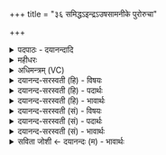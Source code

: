 +++
title = "३६ समिद्धऽइन्द्रऽउषसामनीके पुरोरुचा"

+++
<details><summary>पदपाठः - दयानन्दादि</summary>

समि॑द्ध॒ इति॒ सम्ऽइ॑द्धः। इन्द्रः॑। उ॒षसा॑म्। अनी॑के। पु॒रो॒रुचेति॑ पुरः॒ऽरुचा॑। पू॒र्व॒कृदिति॑ पूर्व॒ऽकृत्। व॒वृ॒धा॒नऽइति॑ ववृधा॒नः। त्रि॒भिरिति॑ त्रि॒ऽभिः। दे॒वैः। त्रि॒ँशता॑। वज्र॑बाहुरिति॒ वज्र॑ऽबाहुः। ज॒घान॑। वृ॒त्रम्। वि। दुरः॑। व॒वा॒र॒। ३६।
</details>

<details><summary>महीधरः</summary>

म० एकस्यामृचि नराशंसतनूनपातौ । प्रचेताः प्रकृष्टं चेतो ज्ञानमस्य स प्रचेताः कर्मज्ञाता यजमानस्तमिन्द्रं प्रतियजति प्रत्यहं यजति । तं कम् । य ईदृशः नराशंसः नरैर्ऋत्विग्भिरा समन्तात् शस्यते शस्त्रैः स्तूयते स नराशंसः । यद्वा 'नरा अस्मिन्नासीनाः शंसन्ति' (निरु० ८ । ६) इति यास्कोक्तेर्नराशंसो यज्ञः तद्रूपस्तद्वान्वा । यज्ञस्य धाम :स्थानं प्रतिमिमानः मिमीते मिमानः प्रतिगणयन् । यज्ञस्थानानि जानन्नित्यर्थः । एकः-प्रतिमिमान इत्यनेन संबध्यतेऽपरो यजतीत्यनेन । तथा शूरः शौर्यवान् । तनूनपात् तनोति. विस्तारयति सृष्टिं तनूः प्रजापतिर्मरीचिस्तस्य नपात् पौत्रः। कश्यपात्मज इत्यर्थः । यद्वा तनूं शरीरं न पातयति रक्षति जाठराग्निरूपेणेति तनूनपात् अग्निस्तद्रूपः । यद्वा तनोति भोगानिति तनूः गौस्तस्या नपात् पौत्रं घृतम् । गोः पयो जायते । पयस आज्यमिति घृतरूपस्तद्वान् वा । गोभिर्वपावान् - पशुसंबन्धिनीभिर्वपावान् वपायुक्तः मधुना मधुस्वादोपेतेन घृतेन समञ्जन् हवींषि भक्षयन् हिरण्यैः पश्ववदानभूतैः । चन्द्री चन्द्रं सुवर्णमस्यास्तीति चन्द्री ॥ ३७॥  
अष्टत्रिंशी।
</details>

<details><summary>अधिमन्त्रम् (VC)</summary>

- इन्द्रो देवता
- आङ्गिरस ऋषिः
- त्रिष्टुप्
- धैवतः
</details>

<details><summary>दयानन्द-सरस्वती (हि) - विषयः</summary>

फिर उसी विषय को अगले मन्त्र में कहा है ॥
</details>

<details><summary>दयानन्द-सरस्वती (हि) - पदार्थः</summary>

पदार्थान्वयभाषाः -  हे विद्वन् ! (पूर्वकृत्) पूर्व करनेहारा (वावृधानः) बढ़ता हुआ (वज्रबाहुः) जिसके हाथ में वज्र है, वह (उषसाम्) प्रभात वेलाओं की (अनीके) सेना में जैसे (पुरोरुचा) प्रथम विथुरी हुई दीप्ति से (समिद्धः) प्रकाशित हुआ (इन्द्रः) सूर्य्य (त्रिभिः) तीन अधिक (त्रिंशता) तीस (देवैः) पृथिवी आदि दिव्य पदार्थों के साथ वर्त्तमान हुआ (वृत्रम्) मेघ को (जघान) मारता है, (दुरः) द्वारों को (वि, ववार) प्रकाशित करता है, वैसे अत्यन्त बलयुक्त योद्धाओं के साथ शत्रुओं को मार कर विद्या और धर्म के द्वारों को प्रकाशित कर ॥३६ ॥
</details>

<details><summary>दयानन्द-सरस्वती (हि) - भावार्थः</summary>

भावार्थभाषाः -  इस मन्त्र में वाचकलुप्तोपमालङ्कार है। विद्वान् लोग सूर्य के समान विद्या धर्म के प्रकाशक हों, विद्वानों के साथ शान्ति, प्रीति से सत्य और असत्य के विवेक के लिये संवाद कर अच्छे प्रकार निश्चय करके सब मनुष्यों को संशयरहित करें ॥३६ ॥
</details>

<details><summary>दयानन्द-सरस्वती (सं) - विषयः</summary>

पुनस्तमेव विषयमाह ॥
</details>

<details><summary>दयानन्द-सरस्वती (सं) - पदार्थः</summary>

पदार्थान्वयभाषाः -  हे विद्वन् ! पूर्वकृद्वावृधानो वज्रबाहुः सन्नुषसामनीके यथा पुरोरुचा समिद्ध इन्द्रस्त्रिभिरधिकैः त्रिंशता देवैः सह वर्त्तमानः सन् वृत्रं जघान दुरो वि ववार तथातिबलैर्योद्धृभिः सह शत्रून् हत्वा विद्याधर्मद्वाराणि प्रकाशितानि कुरु ॥३६ ॥
</details>

<details><summary>दयानन्द-सरस्वती (सं) - भावार्थः</summary>

भावार्थभाषाः -  अत्र वाचकलुप्तोपमालङ्कारः। विद्वांसः सूर्यवद्विद्याधर्मप्रकाशकाः स्युर्विद्वद्भिः सह शान्त्या प्रीत्या सत्याऽसत्ययोर्विवेकाय संवादान् कृत्वा सुनिश्चित्य सर्वान्निःसंशयाञ्जनान् कुर्युः ॥३६ ॥
</details>

<details><summary>सविता जोशी ← दयानन्दः (म) - भावार्थः</summary>

भावार्थभाषाः -  या मंत्रात वाचकलुप्तोपमालंकार आहे. विद्वान लोकांनी सूर्याप्रमाणे विद्या व धर्माचा प्रसार करावा. शांती व प्रेम यासाठी विद्वानांबरोबर सत्या-सत्याचा विवेकपूर्ण संवाद करावा व चांगल्याप्रकारे निश्चय करून सर्व माणसांना संशयरहित बनवावे.
</details>